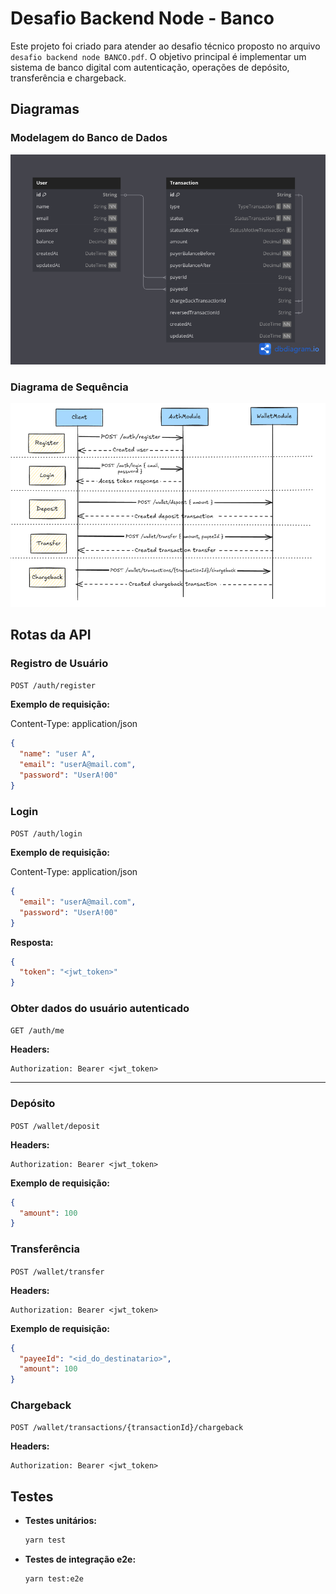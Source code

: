 # Desafio Backend Node - Banco

Este projeto foi criado para atender ao desafio técnico proposto no arquivo `desafio backend node BANCO.pdf`. O objetivo principal é implementar um sistema de banco digital com autenticação, operações de depósito, transferência e chargeback.

## Diagramas

### Modelagem do Banco de Dados

![Diagrama do Banco de Dados](database.png)

### Diagrama de Sequência

![Diagrama de Sequência](diagram-seguence.png)

## Rotas da API

### Registro de Usuário

`POST /auth/register`

**Exemplo de requisição:**

Content-Type: application/json
```json
{
  "name": "user A",
  "email": "userA@mail.com",
  "password": "UserA!00"
}
```

### Login

`POST /auth/login`

**Exemplo de requisição:**

Content-Type: application/json
```json
{
  "email": "userA@mail.com",
  "password": "UserA!00"
}
```

**Resposta:**
```json
{
  "token": "<jwt_token>"
}
```

### Obter dados do usuário autenticado

`GET /auth/me`

**Headers:**
```
Authorization: Bearer <jwt_token>
```

---

### Depósito

`POST /wallet/deposit`

**Headers:**
```
Authorization: Bearer <jwt_token>
```
**Exemplo de requisição:**
```json
{
  "amount": 100
}
```

### Transferência

`POST /wallet/transfer`

**Headers:**
```
Authorization: Bearer <jwt_token>
```
**Exemplo de requisição:**
```json
{
  "payeeId": "<id_do_destinatario>",
  "amount": 100
}
```

### Chargeback

`POST /wallet/transactions/{transactionId}/chargeback`

**Headers:**
```
Authorization: Bearer <jwt_token>
```

## Testes

- **Testes unitários:**
  ```bash
  yarn test
  ```
- **Testes de integração e2e:**
  ```bash
  yarn test:e2e
  ```